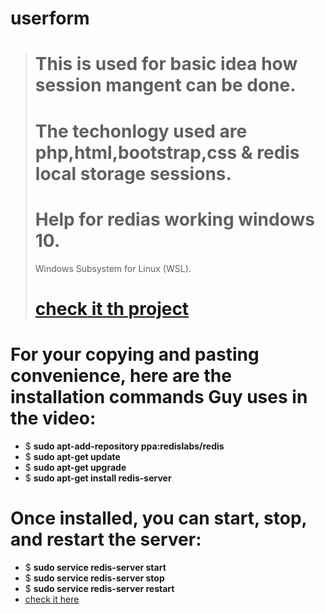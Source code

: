 # userform
>#  This is used for basic idea how session mangent can be done.
># The techonlogy used are php,html,bootstrap,css & redis local storage sessions.
># **Help for redias working windows 10.**
>Windows Subsystem for Linux (WSL).
># [check it th project](https://youtu.be/Mm5BuAmcn1I)

# For your copying and pasting convenience, here are the installation commands Guy uses in the video:

   - $ **sudo apt-add-repository ppa:redislabs/redis**
   - $ **sudo apt-get update**
   - $ **sudo apt-get upgrade**
   - $ **sudo apt-get install redis-server**
   

# Once installed, you can start, stop, and restart the server:

  - $ **sudo service redis-server start**
  - $ **sudo service redis-server stop**
  - $ **sudo service redis-server restart** 
  - [check it here](https://youtu.be/_nFwPTHOMIY)

